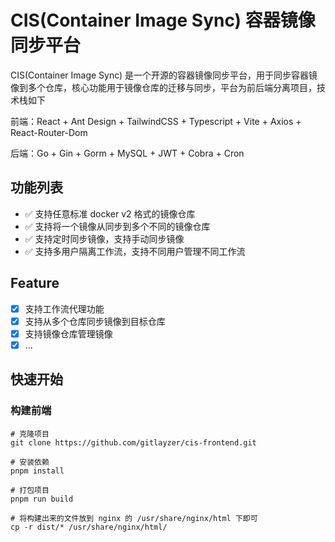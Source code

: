 # CIS(Container Image Sync) 容器镜像同步平台
CIS(Container Image Sync) 是一个开源的容器镜像同步平台，用于同步容器镜像到多个仓库，核心功能用于镜像仓库的迁移与同步，平台为前后端分离项目，技术栈如下

前端：React + Ant Design + TailwindCSS + Typescript + Vite + Axios + React-Router-Dom

后端：Go + Gin + Gorm + MySQL + JWT + Cobra + Cron

## 功能列表
- &#x2705; 支持任意标准 docker v2 格式的镜像仓库
- &#x2705; 支持将一个镜像从同步到多个不同的镜像仓库
- &#x2705; 支持定时同步镜像，支持手动同步镜像
- &#x2705; 支持多用户隔离工作流，支持不同用户管理不同工作流

## Feature
- [x] 支持工作流代理功能
- [x] 支持从多个仓库同步镜像到目标仓库
- [x] 支持镜像仓库管理镜像
- [x] ...

## 快速开始
### 构建前端
```shell
# 克隆项目
git clone https://github.com/gitlayzer/cis-frontend.git

# 安装依赖
pnpm install

# 打包项目
pnpm run build

# 将构建出来的文件放到 nginx 的 /usr/share/nginx/html 下即可
cp -r dist/* /usr/share/nginx/html/
```